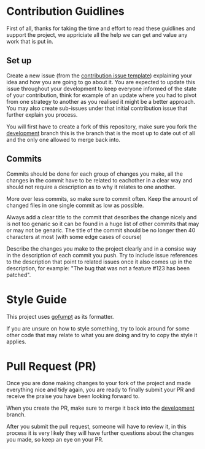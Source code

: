 # Contribution Guidlines

First of all, thanks for taking the time and effort to read these guidlines and support the project, we appriciate all the help we can get and value any work that is put in.


## Set up

Create a new issue (from the [contribution issue template](blob/stable/.github/ISSUE_TEMPLATE/contribution.md)) explaining your idea and how you are going to go about it.
You are expected to update this issue throughout your development to keep everyone informed of the state of your contribution,
think for example of an update where you had to pivot from one strategy to another as you realised it might be a better approach.
You may also create sub-issues under that initial contribution issue that further explain you process.

You will first have to create a fork of this repository,
make sure you fork the [development](tree/development) branch this is the branch that is the most up to date out of all and the only one allowed to merge back into.


## Commits

Commits should be done for each group of changes you make, 
all the changes in the commit have to be related to eachother in a clear way and should not require a description as to why it relates to one another.

More over less commits, so make sure to commit often.
Keep the amount of changed files in one single commit as low as possible.

Always add a clear title to the commit that describes the change nicely and is not too genaric so it can be found in a huge list of other commits that may or may not be genaric.
The title of the commit should be no longer then 40 characters at most (with some edge cases of course)

Describe the changes you make to the project clearly and in a consise way in the description of each commit you push.
Try to include issue references to the description that point to related issues once it also comes up in the description, for example: "The bug that was not a feature #123 has been patched".


# Style Guide

This project uses [gofumpt](https://github.com/mvdan/gofumpt?tab=readme-ov-file#installation) as its formatter.

If you are unsure on how to style something, try to look around for some other code that may relate to what you are doing and try to copy the style it applies.


# Pull Request (PR)

Once you are done making changes to your fork of the project and made everything nice and tidy again, you are ready to finally submit your PR and receive the praise you have been looking forward to.

When you create the PR, make sure to merge it back into the [development](tree/development) branch.

After you submit the pull request, someone will have to review it, in this process it is very likely they will have further questions about the changes you made, so keep an eye on your PR.